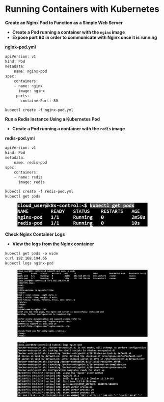 # Running Containers with Kubernetes

**Create an Nginx Pod to Function as a Simple Web Server**

* **Create a Pod running a container with the `nginx` image**
* **Expose port 80 in order to communicate with Nginx once it is running**

**nginx-pod.yml**

```
apiVersion: v1
kind: Pod
metadata:
    name: nginx-pod
spec:
    containers:
    - name: nginx
      image: nginx 
     ports:
     - containerPort: 80      
```

```
kubectl create -f nginx-pod.yml
```

**Run a Redis Instance Using a Kubernetes Pod**

* **Create a Pod running a container with the `redis` image**

**redis-pod.yml**

```
apiVersion: v1
kind: Pod
metadata:
    name: redis-pod
spec:
    containers:
    - name: redis
      image: redis  
```

```
kubectl create -f redis-pod.yml
kubectl get pods
```

<figure><img src="../../../.gitbook/assets/image (3) (1).png" alt=""><figcaption></figcaption></figure>

**Check Nginx Container Logs**

* **View the logs from the Nginx container**

```
kubectl get pods -o wide
curl 192.168.194.65
kubectl logs nginx-pod
```

<figure><img src="../../../.gitbook/assets/image (2) (1) (1) (1).png" alt=""><figcaption></figcaption></figure>

<figure><img src="../../../.gitbook/assets/image (3) (1) (1).png" alt=""><figcaption></figcaption></figure>



